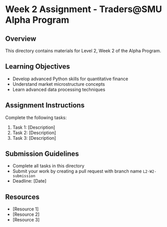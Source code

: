 # Week 2 Assignment - Traders@SMU Alpha Program

## Overview

This directory contains materials for Level 2, Week 2 of the Alpha Program.

## Learning Objectives

- Develop advanced Python skills for quantitative finance
- Understand market microstructure concepts
- Learn advanced data processing techniques

## Assignment Instructions

Complete the following tasks:

1. Task 1: [Description]
2. Task 2: [Description]
3. Task 3: [Description]

## Submission Guidelines

- Complete all tasks in this directory
- Submit your work by creating a pull request with branch name `L2-W2-submission`
- Deadline: [Date]

## Resources

- [Resource 1]
- [Resource 2]
- [Resource 3] 